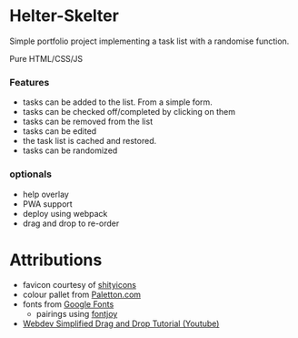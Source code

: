 # Helter-Skelter

Simple portfolio project implementing a task list with a randomise function.

Pure HTML/CSS/JS

### Features

- tasks can be added to the list. From a simple form.
- tasks can be checked off/completed by clicking on them
- tasks can be removed from the list
- tasks can be edited
- the task list is cached and restored.
- tasks can be randomized

### optionals
- help overlay
- PWA support
- deploy using webpack
- drag and drop to re-order

# Attributions

- favicon courtesy of [shityicons](https://shittyicons.com/#/)
- colour pallet from [Paletton.com](https://paletton.com/#uid=53s0u0kcIGR3-XQ85QFh9vVlfri)
- fonts from [Google Fonts](https://fonts.google.com)
    - pairings using [fontjoy](https://fontjoy.com/)
- [Webdev Simplified Drag and Drop Tutorial (Youtube)](https://youtu.be/jfYWwQrtzzY)
